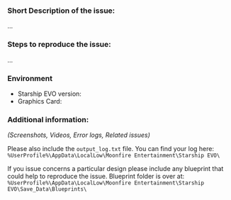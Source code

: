 
### Short Description of the issue:

...

### Steps to reproduce the issue:

...

### Environment
- Starship EVO version: 
- Graphics Card: 

### Additional information:

_(Screenshots, Videos, Error logs, Related issues)_

Please also include the `output_log.txt` file. You can find your log here: `%UserProfile%\AppData\LocalLow\Moonfire Entertainment\Starship EVO\`

If you issue concerns a particular design please include any blueprint that could help to reproduce the issue.
Blueprint folder is over at:
`%UserProfile%\AppData\LocalLow\Moonfire Entertainment\Starship EVO\Save_Data\Blueprints\`
